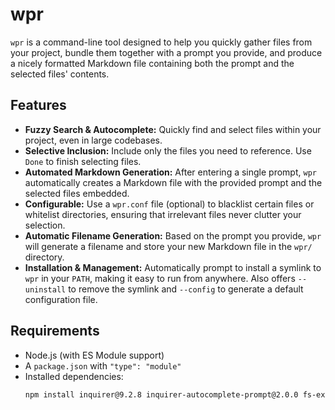# wpr

`wpr` is a command-line tool designed to help you quickly gather files from your project, bundle them together with a prompt you provide, and produce a nicely formatted Markdown file containing both the prompt and the selected files' contents.

## Features

- **Fuzzy Search & Autocomplete:** Quickly find and select files within your project, even in large codebases.
- **Selective Inclusion:** Include only the files you need to reference. Use `Done` to finish selecting files.
- **Automated Markdown Generation:** After entering a single prompt, `wpr` automatically creates a Markdown file with the provided prompt and the selected files embedded.
- **Configurable:** Use a `wpr.conf` file (optional) to blacklist certain files or whitelist directories, ensuring that irrelevant files never clutter your selection.
- **Automatic Filename Generation:** Based on the prompt you provide, `wpr` will generate a filename and store your new Markdown file in the `wpr/` directory.
- **Installation & Management:** Automatically prompt to install a symlink to `wpr` in your `PATH`, making it easy to run from anywhere. Also offers `--uninstall` to remove the symlink and `--config` to generate a default configuration file.

## Requirements

- Node.js (with ES Module support)
- A `package.json` with `"type": "module"`
- Installed dependencies:
  ```bash
  npm install inquirer@9.2.8 inquirer-autocomplete-prompt@2.0.0 fs-extra@10.1.0 fuse.js@6.6.2
